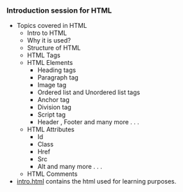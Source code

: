 ### Introduction session for HTML


* Topics covered in HTML 
    * Intro to HTML
    * Why it is used?
    * Structure of HTML
    * HTML Tags
    * HTML Elements
        * Heading tags
        * Paragraph tag
        * Image tag
        * Ordered list and Unordered list tags
        * Anchor tag
        * Division tag
        * Script tag
        * Header , Footer  and many more . . .
    * HTML Attributes
        * Id 
        * Class
        * Href
        * Src
        * Alt and many more . . .
    * HTML Comments
* <a href="https://github.com/TarunNanduri/Application-Development-Workshop-Series/blob/master/HTML-and-CSS/Tutorial/intro.html">intro.html</a> contains the html used for learning purposes.
